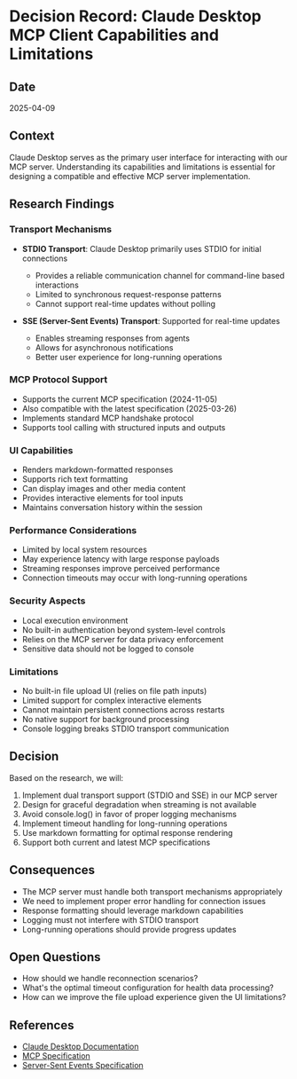 # Decision Record: Claude Desktop MCP Client Capabilities and Limitations

## Date
2025-04-09

## Context
Claude Desktop serves as the primary user interface for interacting with our MCP server. Understanding its capabilities and limitations is essential for designing a compatible and effective MCP server implementation.

## Research Findings

### Transport Mechanisms
- **STDIO Transport**: Claude Desktop primarily uses STDIO for initial connections
  - Provides a reliable communication channel for command-line based interactions
  - Limited to synchronous request-response patterns
  - Cannot support real-time updates without polling
  
- **SSE (Server-Sent Events) Transport**: Supported for real-time updates
  - Enables streaming responses from agents
  - Allows for asynchronous notifications
  - Better user experience for long-running operations

### MCP Protocol Support
- Supports the current MCP specification (2024-11-05)
- Also compatible with the latest specification (2025-03-26)
- Implements standard MCP handshake protocol
- Supports tool calling with structured inputs and outputs

### UI Capabilities
- Renders markdown-formatted responses
- Supports rich text formatting
- Can display images and other media content
- Provides interactive elements for tool inputs
- Maintains conversation history within the session

### Performance Considerations
- Limited by local system resources
- May experience latency with large response payloads
- Streaming responses improve perceived performance
- Connection timeouts may occur with long-running operations

### Security Aspects
- Local execution environment
- No built-in authentication beyond system-level controls
- Relies on the MCP server for data privacy enforcement
- Sensitive data should not be logged to console

### Limitations
- No built-in file upload UI (relies on file path inputs)
- Limited support for complex interactive elements
- Cannot maintain persistent connections across restarts
- No native support for background processing
- Console logging breaks STDIO transport communication

## Decision
Based on the research, we will:

1. Implement dual transport support (STDIO and SSE) in our MCP server
2. Design for graceful degradation when streaming is not available
3. Avoid console.log() in favor of proper logging mechanisms
4. Implement timeout handling for long-running operations
5. Use markdown formatting for optimal response rendering
6. Support both current and latest MCP specifications

## Consequences
- The MCP server must handle both transport mechanisms appropriately
- We need to implement proper error handling for connection issues
- Response formatting should leverage markdown capabilities
- Logging must not interfere with STDIO transport
- Long-running operations should provide progress updates

## Open Questions
- How should we handle reconnection scenarios?
- What's the optimal timeout configuration for health data processing?
- How can we improve the file upload experience given the UI limitations?

## References
- [Claude Desktop Documentation](https://docs.anthropic.com/claude/docs/claude-desktop)
- [MCP Specification](https://github.com/anthropics/anthropic-cookbook/tree/main/mcp)
- [Server-Sent Events Specification](https://developer.mozilla.org/en-US/docs/Web/API/Server-sent_events)

